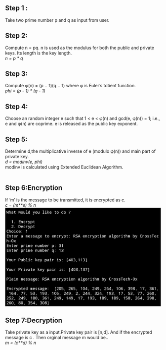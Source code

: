 <h2>Step 1 :</h1>
Take two prime number p and q as input from user.
<h2>Step 2:</h2>
Compute n = pq. n is used as the modulus for both the public and private keys. Its length is the key length.
<br>
<i>n = p * q</i>

<h2>Step 3:</h2>
Compute φ(n) = (p − 1)(q − 1) where φ is Euler’s totient function.
<br><i>phi = (p - 1) * (q - 1)</i>
<h2>Step 4:</h2>
Choose an random integer e such that 1 < e < φ(n) and gcd(e, φ(n)) = 1; 
i.e., e and φ(n) are coprime. e is released as the public key exponent.
<h2>Step 5: </h2>
Determine d,the multiplicative inverse of e (modulo φ(n)) and main part of private key.
<br><i>d = modinv(e, phi)</i><br>
modinv is calculated using Extended Euclidean Algorithm.
<br><br>
<h2>Step 6:Encryption</h2>
If ‘m’ is the message to be transmitted, it is encrypted as c.
<br><i>c = (m**e) % n</i>
<img src="encrypt.png">

<h2>Step 7:Decryption</h2>
Take private key as a input.Private key pair is [n,d]. 
And if the encrypted message is c . Then orginal message m would be..
<br><i>m = (c**d) % n</i>
